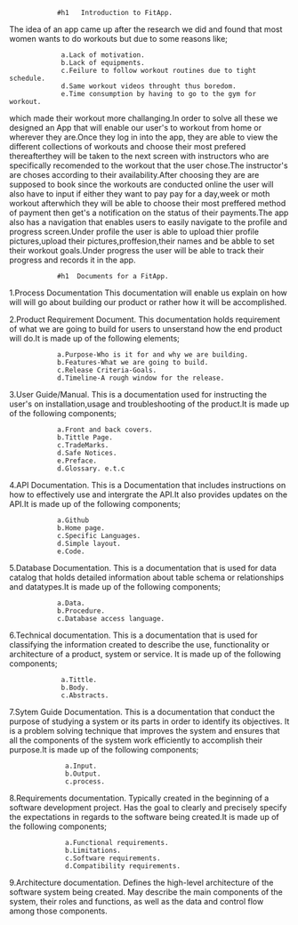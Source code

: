                 #h1   Introduction to FitApp.

The idea of an app came up after the research we did and found that most women wants to do workouts but due to some reasons like;

                 a.Lack of motivation.
                 b.Lack of equipments.
                 c.Feilure to follow workout routines due to tight schedule.
                 d.Same workout videos throught thus boredom.
                 e.Time consumption by having to go to the gym for workout.

which made their workout more challanging.In order to solve all these we designed an App that will enable our user's to workout from home or wherever they are.Once they log in into the app, they are able to view the different collections of workouts  and choose their most prefered thereafterthey will be taken to the next screen with instructors who are specifically recomended to the workout that the user chose.The instructor's are choses according to their availability.After choosing they are are supposed to book since the workouts are conducted online the user will also have to input if either they want to pay pay for a day,week or moth workout afterwhich they will be able to choose their most preffered method of payment then get's a notification on the status of their payments.The app also has a navigation that enables users to easily navigate to the profile and progress screen.Under profile the user is able to upload thier profile pictures,upload their pictures,proffesion,their names and be abble to set their workout goals.Under progress the user will be able to track their progress and records it in the app.
                  
                #h1  Documents for a FitApp.

1.Process Documentation
This documentation will enable us explain on how will will go about building our product or rather how it will be accomplished.

2.Product Requirement Document.
This documentation holds requirement of what we are going to build for users to unserstand how the end product will do.It is made up of the following elements;

                a.Purpose-Who is it for and why we are building.
                b.Features-What we are going to build.
                c.Release Criteria-Goals.
                d.Timeline-A rough window for the release.  

3.User Guide/Manual.
This is a documentation used for instructing the user's on installation,usage and troubleshooting of the product.It is made up of the following components;

                a.Front and back covers.
                b.Tittle Page.
                c.TradeMarks.
                d.Safe Notices.
                e.Preface.
                d.Glossary. e.t.c 

4.API Documentation.
This is a Documentation that includes instructions on how to effectively use and intergrate the API.It also provides updates on the API.It is made up of the following components;
  
                a.Github
                b.Home page.
                c.Specific Languages.
                d.Simple layout.
                e.Code.

5.Database Documentation.
This is a documentation that is used for data catalog that holds detailed information about table schema or relationships and datatypes.It is made up of the following components;

                a.Data.
                b.Procedure.
                c.Database access language.     

6.Technical documentation.
This is a documentation that is used for classifying the information created to describe the use, functionality or architecture of a product, system or service. It is made up of the following components;

                 a.Tittle.
                 b.Body.
                 c.Abstracts.  

7.Sytem Guide Documentation.
This is a documentation that conduct the purpose of studying a system or its parts in order to identify its objectives. It is a problem solving technique that improves the system and ensures that all the components of the system work efficiently to accomplish their purpose.It is made up of the following components;
                  
                  a.Input.
                  b.Output.
                  c.process.

8.Requirements documentation. 
Typically created in the beginning of a software development project. Has the goal to clearly and precisely specify the expectations in regards to the software being created.It is made up of the following components;
                
                  a.Functional requirements.
                  b.Limitations.
                  c.Software requirements.
                  d.Compatibility requirements.

9.Architecture documentation.
 Defines the high-level architecture of the software system being created. May describe the main components of the system, their roles and functions, as well as the data and control flow among those components.

                  
                  

